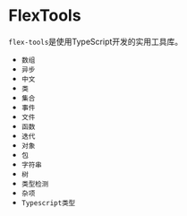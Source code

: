 # FlexTools

`flex-tools`是使用TypeScript开发的实用工具库。


- `数组`
- `异步`
- `中文`
- `类`
- `集合`
- `事件`
- `文件`
- `函数`
- `迭代`
- `对象`
- `包`
- `字符串`
- `树`
- `类型检测`
- `杂项`
- `Typescript类型`

